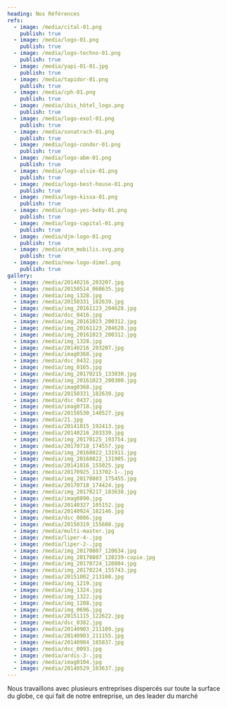 ```yaml
---
heading: Nos Références
refs:
  - image: /media/cital-01.png
    publish: true
  - image: /media/logo-01.png
    publish: true
  - image: /media/logo-techno-01.png
    publish: true
  - image: /media/yapi-01-01.jpg
    publish: true
  - image: /media/tapidor-01.png
    publish: true
  - image: /media/cph-01.png
    publish: true
  - image: /media/ibis_hôtel_logo.png
    publish: true
  - image: /media/logo-exol-01.png
    publish: true
  - image: /media/sonatrach-01.png
    publish: true
  - image: /media/logo-condor-01.png
    publish: true
  - image: /media/logo-abm-01.png
    publish: true
  - image: /media/logo-alsie-01.png
    publish: true
  - image: /media/logo-best-house-01.png
    publish: true
  - image: /media/logo-kissa-01.png
    publish: true
  - image: /media/logo-yes-beby-01.png
    publish: true
  - image: /media/logo-capital-01.png
    publish: true
  - image: /media/djm-logo-01.png
    publish: true
  - image: /media/atm_mobilis.svg.png
    publish: true
  - image: /media/new-logo-dimel.png
    publish: true
gallery:
  - image: /media/20140216_203207.jpg
  - image: /media/20150514_060635.jpg
  - image: /media/img_1328.jpg
  - image: /media/20150331_182639.jpg
  - image: /media/img_20161123_204628.jpg
  - image: /media/dsc_0416.jpg
  - image: /media/img_20161023_200312.jpg
  - image: /media/img_20161123_204628.jpg
  - image: /media/img_20161023_200312.jpg
  - image: /media/img_1328.jpg
  - image: /media/20140216_203207.jpg
  - image: /media/imag0368.jpg
  - image: /media/dsc_0432.jpg
  - image: /media/img_0165.jpg
  - image: /media/img_20170215_133830.jpg
  - image: /media/img_20161023_200300.jpg
  - image: /media/imag0368.jpg
  - image: /media/20150331_182639.jpg
  - image: /media/dsc_0437.jpg
  - image: /media/imag0718.jpg
  - image: /media/20150530_140527.jpg
  - image: /media/21.jpg
  - image: /media/20141015_192413.jpg
  - image: /media/20140216_203339.jpg
  - image: /media/img_20170125_193754.jpg
  - image: /media/20170718_174557.jpg
  - image: /media/img_20160822_131911.jpg
  - image: /media/img_20160822_131905.jpg
  - image: /media/20141016_155025.jpg
  - image: /media/20170925_113702-1-.jpg
  - image: /media/img_20170803_175455.jpg
  - image: /media/20170718_174424.jpg
  - image: /media/img_20170217_183638.jpg
  - image: /media/imag0890.jpg
  - image: /media/20140327_105152.jpg
  - image: /media/20140924_182146.jpg
  - image: /media/dsc_0086.jpg
  - image: /media/20150319_155608.jpg
  - image: /media/multi-master.jpg
  - image: /media/liper-4-.jpg
  - image: /media/liper-2-.jpg
  - image: /media/img_20170807_120634.jpg
  - image: /media/img_20170807_120239-copie.jpg
  - image: /media/img_20170724_120804.jpg
  - image: /media/img_20170224_155743.jpg
  - image: /media/20151002_213108.jpg
  - image: /media/img_1219.jpg
  - image: /media/img_1324.jpg
  - image: /media/img_1322.jpg
  - image: /media/img_1208.jpg
  - image: /media/img_0696.jpg
  - image: /media/20151115_122622.jpg
  - image: /media/dsc_0382.jpg
  - image: /media/20140903_211109.jpg
  - image: /media/20140903_211155.jpg
  - image: /media/20140904_185837.jpg
  - image: /media/dsc_0093.jpg
  - image: /media/ardis-3-.jpg
  - image: /media/imag0104.jpg
  - image: /media/20140529_103637.jpg
---
```

Nous travaillons avec plusieurs entreprises dispercés sur toute la surface du globe, ce qui fait de notre entreprise, un des leader du marché
